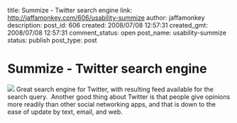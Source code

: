 title: Summize - Twitter search engine
link: http://jaffamonkey.com/606/usability-summize
author: jaffamonkey
description: 
post_id: 606
created: 2008/07/08 12:57:31
created_gmt: 2008/07/08 12:57:31
comment_status: open
post_name: usability-summize
status: publish
post_type: post

# Summize - Twitter search engine

![](http://summize.com/images/summize-logo-small.png?1212012034) Great search engine for Twitter, with resulting feed available for the search query.  Another good thing about Twitter is that people give opinions more readily than other social networking apps, and that is down to the ease of update by text, email, and web.